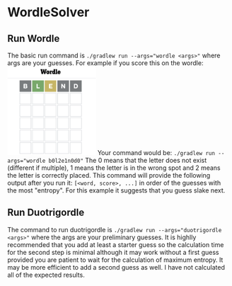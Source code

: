 # WordleSolver
## Run Wordle
The basic run command is ``./gradlew run --args="wordle <args>"`` where args are your guesses.
For example if you score this on the wordle:
<img src="https://github.com/brendancron/WordleSolver/blob/main/misc/blend.png" width="200" height="200" />
Your command would be: ``./gradlew run --args="wordle b0l2e1n0d0"`` The 0 means that the letter does not exist (different if multiple), 1 means the letter is in the wrong spot and 2 means the letter is correctly placed.
This command will provide the following output after you run it: 
``[<word, score>, ...]`` in order of the guesses with the most "entropy". For this example it suggests that you guess slake next.

## Run Duotrigordle
The command to run duotrigordle is ``./gradlew run --args="duotrigordle <args>"`` where the args are your preliminary guesses. It is highlly recommended that you add at least a starter guess so the calculation time for the second step is minimal although it may work without a first guess provided you are patient to wait for the calculation of maximum entropy. It may be more efficient to add a second guess as well. I have not calculated all of the expected results.